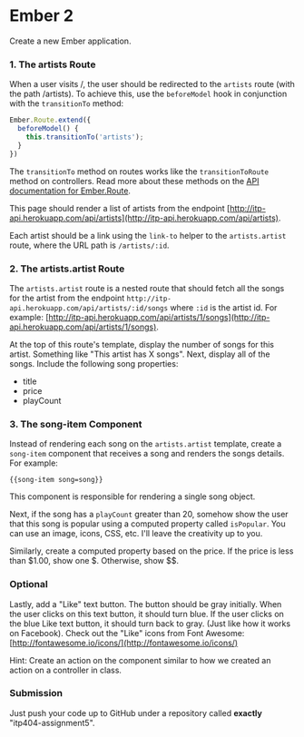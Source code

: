 Ember 2
===

Create a new Ember application.

### 1. The artists Route

When a user visits /, the user should be redirected to the `artists` route (with the path /artists). To achieve this, use the `beforeModel` hook in conjunction with the `transitionTo` method:

```js
Ember.Route.extend({
  beforeModel() {
    this.transitionTo('artists');
  }
})
```

The `transitionTo` method on routes works like the `transitionToRoute` method on controllers. Read more about these methods on the [API documentation for Ember.Route](http://emberjs.com/api/classes/Ember.Route.html).

This page should render a list of artists from the endpoint [http://itp-api.herokuapp.com/api/artists](http://itp-api.herokuapp.com/api/artists).

Each artist should be a link using the `link-to` helper to the `artists.artist` route, where the URL path is `/artists/:id`.

### 2. The artists.artist Route

The `artists.artist` route is a nested route that should fetch all the songs for the artist from the endpoint `http://itp-api.herokuapp.com/api/artists/:id/songs` where `:id` is the artist id. For example: [http://itp-api.herokuapp.com/api/artists/1/songs](http://itp-api.herokuapp.com/api/artists/1/songs).

At the top of this route's template, display the number of songs for this artist. Something like "This artist has X songs". Next, display all of the songs. Include the following song properties:

* title
* price
* playCount

### 3. The song-item Component

Instead of rendering each song on the `artists.artist` template, create a `song-item` component that receives a song and renders the songs details. For example:

```
{{song-item song=song}}
```

This component is responsible for rendering a single song object.

Next, if the song has a `playCount` greater than 20, somehow show the user that this song is popular using a computed property called `isPopular`. You can use an image, icons, CSS, etc. I'll leave the creativity up to you.

Similarly, create a computed property based on the price. If the price is less than $1.00, show one $. Otherwise, show $$.

### Optional

Lastly, add a "Like" text button. The button should be gray initially. When the user clicks on this text button, it should turn blue. If the user clicks on the blue Like text button, it should turn back to gray. (Just like how it works on Facebook). Check out the "Like" icons from Font Awesome: [http://fontawesome.io/icons/](http://fontawesome.io/icons/)

Hint: Create an action on the component similar to how we created an action on a controller in class.

### Submission

Just push your code up to GitHub under a repository called __exactly__ "itp404-assignment5".
